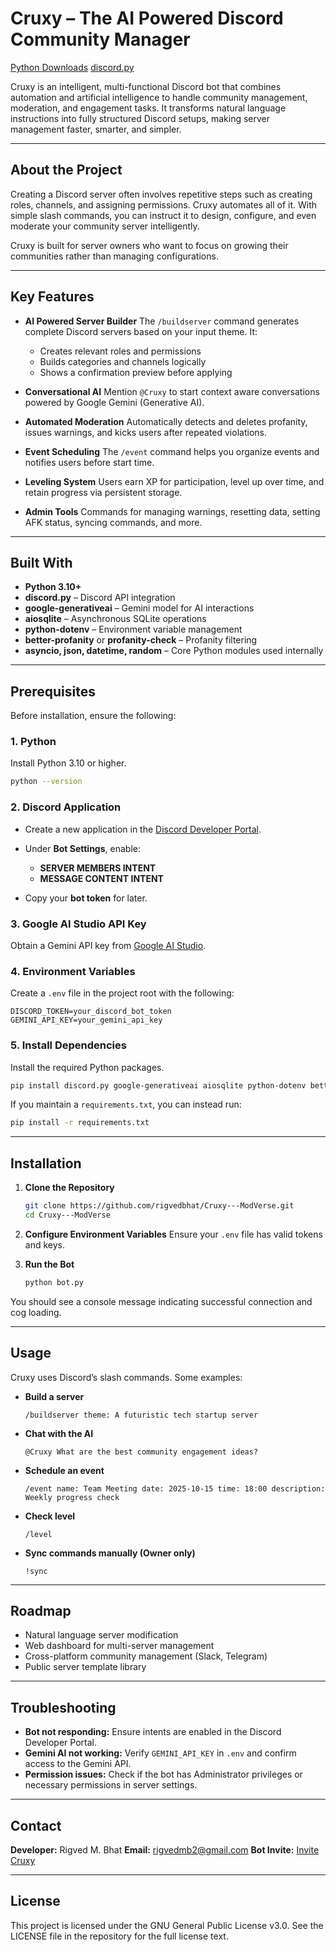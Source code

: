 # Cruxy – The AI Powered Discord Community Manager

[Python Downloads](https://www.python.org/downloads/)
[discord.py](https://github.com/Rapptz/discord.py)


Cruxy is an intelligent, multi-functional Discord bot that combines automation and artificial intelligence to handle community management, moderation, and engagement tasks. It transforms natural language instructions into fully structured Discord setups, making server management faster, smarter, and simpler.

---

## About the Project

Creating a Discord server often involves repetitive steps such as creating roles, channels, and assigning permissions. Cruxy automates all of it. With simple slash commands, you can instruct it to design, configure, and even moderate your community server intelligently.

Cruxy is built for server owners who want to focus on growing their communities rather than managing configurations.

---

## Key Features

* **AI Powered Server Builder**
  The `/buildserver` command generates complete Discord servers based on your input theme. It:

  * Creates relevant roles and permissions
  * Builds categories and channels logically
  * Shows a confirmation preview before applying

* **Conversational AI**
  Mention `@Cruxy` to start context aware conversations powered by Google Gemini (Generative AI).

* **Automated Moderation**
  Automatically detects and deletes profanity, issues warnings, and kicks users after repeated violations.

* **Event Scheduling**
  The `/event` command helps you organize events and notifies users before start time.

* **Leveling System**
  Users earn XP for participation, level up over time, and retain progress via persistent storage.

* **Admin Tools**
  Commands for managing warnings, resetting data, setting AFK status, syncing commands, and more.

---

## Built With

* **Python 3.10+**
* **discord.py** – Discord API integration
* **google-generativeai** – Gemini model for AI interactions
* **aiosqlite** – Asynchronous SQLite operations
* **python-dotenv** – Environment variable management
* **better-profanity** or **profanity-check** – Profanity filtering
* **asyncio, json, datetime, random** – Core Python modules used internally

---

## Prerequisites

Before installation, ensure the following:

### 1. Python

Install Python 3.10 or higher.

```bash
python --version
```

### 2. Discord Application

* Create a new application in the [Discord Developer Portal](https://discord.com/developers/applications).
* Under **Bot Settings**, enable:

  * **SERVER MEMBERS INTENT**
  * **MESSAGE CONTENT INTENT**
* Copy your **bot token** for later.

### 3. Google AI Studio API Key

Obtain a Gemini API key from [Google AI Studio](https://aistudio.google.com/app/apikey).

### 4. Environment Variables

Create a `.env` file in the project root with the following:

```env
DISCORD_TOKEN=your_discord_bot_token
GEMINI_API_KEY=your_gemini_api_key
```

### 5. Install Dependencies

Install the required Python packages.

```bash
pip install discord.py google-generativeai aiosqlite python-dotenv better-profanity
```

If you maintain a `requirements.txt`, you can instead run:

```bash
pip install -r requirements.txt
```

---

## Installation

1. **Clone the Repository**

   ```bash
   git clone https://github.com/rigvedbhat/Cruxy---ModVerse.git
   cd Cruxy---ModVerse
   ```

2. **Configure Environment Variables**
   Ensure your `.env` file has valid tokens and keys.

3. **Run the Bot**

   ```bash
   python bot.py
   ```

You should see a console message indicating successful connection and cog loading.

---

## Usage

Cruxy uses Discord’s slash commands. Some examples:

* **Build a server**

  ```
  /buildserver theme: A futuristic tech startup server
  ```

* **Chat with the AI**

  ```
  @Cruxy What are the best community engagement ideas?
  ```

* **Schedule an event**

  ```
  /event name: Team Meeting date: 2025-10-15 time: 18:00 description: Weekly progress check
  ```

* **Check level**

  ```
  /level
  ```

* **Sync commands manually (Owner only)**

  ```
  !sync
  ```

---

## Roadmap

* Natural language server modification
* Web dashboard for multi-server management
* Cross-platform community management (Slack, Telegram)
* Public server template library

---

## Troubleshooting

* **Bot not responding:** Ensure intents are enabled in the Discord Developer Portal.
* **Gemini AI not working:** Verify `GEMINI_API_KEY` in `.env` and confirm access to the Gemini API.
* **Permission issues:** Check if the bot has Administrator privileges or necessary permissions in server settings.

---

## Contact

**Developer:** Rigved M. Bhat
**Email:** [rigvedmb2@gmail.com](mailto:rigvedmb2@gmail.com)
**Bot Invite:** [Invite Cruxy](https://discord.com/oauth2/authorize?client_id=1361039241760604261&permissions=8&integration_type=0&scope=bot)

---

## License

This project is licensed under the GNU General Public License v3.0. See the LICENSE file in the repository for the full license text.
